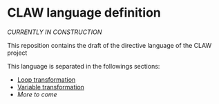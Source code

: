 # CLAW language definition

*CURRENTLY IN CONSTRUCTION*

This reposition contains the draft of the directive language of the CLAW
project

This language is separated in the followings sections:

* [Loop transformation](https://github.com/clementval/claw-definition/blob/master/definition/loop-transform.md)
* [Variable transformation](https://github.com/clementval/claw-definition/blob/master/definition/var-transform.md)
* *More to come*
